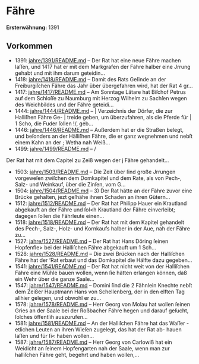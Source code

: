 # Fähre

**Ersterwähnung:** 1391

## Vorkommen
- 1391: [jahre/1391/README.md](../jahre/1391/README.md) – Der Rat hat eine neue Fähre machen laſſen, und 1417
hat er mit dem Markgrafen der Fähre halber eine Jrrung
gehabt und mit ihm darum geteidin...
- 1418: [jahre/1418/README.md](../jahre/1418/README.md) – Damit des Rats Geſinde an der Freiburgiſchen Fähre
das Jahr über übergefahren wird, hat der Rat 4 gr...
- 1417: [jahre/1417/README.md](../jahre/1417/README.md) – Am Sonntage Lätare hat Biſchof Petrus auf dem
Schloſſe zu Naumburg mit Herzog Wilhelm zu Sachſen
wegen des Weichbildes und der Fähre geteidi...
- 1444: [jahre/1444/README.md](../jahre/1444/README.md) – |
Verzeichnis der Dörfer, die zur Halliſhen Fähre Ge- |
treide geben, um überzufahren, als die Pferde für |
1 Scho, die Fuder ſollen !/, geb...
- 1446: [jahre/1446/README.md](../jahre/1446/README.md) – Außerdem hat er die
Straßen belegt, und beſonders an der Hälliſhen Fähre,
die er ganz wegnehmen und nebſt einem Kahn an der ;
Wetha nah Weiß...
- 1499: [jahre/1499/README.md](../jahre/1499/README.md) – /

Der Rat hat mit dem Capitel zu Zeiß wegen der j
Fähre gehandelt...
- 1503: [jahre/1503/README.md](../jahre/1503/README.md) – Die Zeit über ſind große Jrrungen vorgeweſen
zwiſchen dem Domkapitel und dem Rate, als von Pech-,
Salz- und Weinkauf, über die Zinſen, vom G...
- 1504: [jahre/1504/README.md](../jahre/1504/README.md) – 3) Der Rat hätte an der Fähre zuvor eine Brücke
gehalten, jezt geſhähe ihnen Schaden an ihren Gütern...
- 1512: [jahre/1512/README.md](../jahre/1512/README.md) – Der Rat hat Philipp Hauer ein Krautland abgekauft
an der Fähre und ſol<h Krautland der Fähre einverleibt;
dagegen ſollen die Fährleute einen...
- 1518: [jahre/1518/README.md](../jahre/1518/README.md) – Der Rat hat mit dem Kapitel gehandelt des Pech-,
Salz-, Holz- und Kornkaufs halber in der Aue, nah der
Fähre zu...
- 1527: [jahre/1527/README.md](../jahre/1527/README.md) – Der Rat hat Hans Döring ſeinen Hopfenfle> bei der
Halliſchen Fähre abgekauft um 1 Sch...
- 1528: [jahre/1528/README.md](../jahre/1528/README.md) – Die zwei Brücken nach der Halliſchen Fähre hat der
‘Rat erbaut und das Domkapitel die Hälfte dazu gegeben...
- 1541: [jahre/1541/README.md](../jahre/1541/README.md) – Der Rat hat nicht weit von der Halliſchen Fähre eine
Mühle bauen wollen, wenn ſie hätten erlangen können,
daß ein Wehr über die ganze Saale...
- 1547: [jahre/1547/README.md](../jahre/1547/README.md) – Domini ſind die
2 Fähnlein Knechte nebſt dem Zeißer Hauptmann Hans
von Schellenberg, der in den elften Tag allhier gelegen,
und obwohl er zu...
- 1578: [jahre/1578/README.md](../jahre/1578/README.md) – Herr Georg von Molau hat wollen ſeinen Gries an
der Saale bei der Roßbacher Fähre hegen und darauf
geſucht, ſolches öffentlih auszurufen...
- 1581: [jahre/1581/README.md](../jahre/1581/README.md) – An der Halliſchen Fähre hat das Waſſer - etlichen
Leuten an ihren Wieſen zugelegt, das hat der Rat ab-
hauen laſſen und für ſi< haben wollen...
- 1587: [jahre/1587/README.md](../jahre/1587/README.md) – Herr Georg von Carlowiß hat ein Weidicht an ſeinem
Hopfengarten nah der Saale, wenn man zur halliſchen
Fähre geht, begehrt und haben wollen,...
